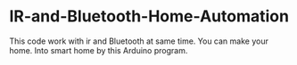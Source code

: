 # IR-and-Bluetooth-Home-Automation
This code work with ir and Bluetooth at same time. You can make your home. Into smart home by this Arduino program.

